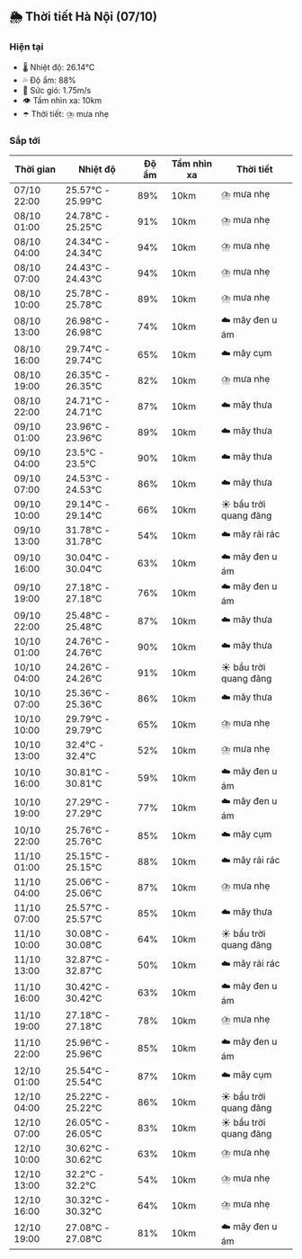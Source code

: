 ## 🌦️ Thời tiết Hà Nội (07/10)

### Hiện tại

- 🌡️ Nhiệt độ: 26.14℃
- 💦 Độ ẩm: 88%
- 💨 Sức gió: 1.75m/s
- 👁️ Tầm nhìn xa: 10km
- ☂️ Thời tiết: ⛈️ mưa nhẹ

### Sắp tới

| Thời gian | Nhiệt độ | Độ ẩm | Tầm nhìn xa | Thời tiết |
| --- | --- | --- | --- | --- |
| 07/10 22:00 | 25.57℃ - 25.99℃ | 89% | 10km | ⛈️ mưa nhẹ |
| 08/10 01:00 | 24.78℃ - 25.25℃ | 91% | 10km | ⛈️ mưa nhẹ |
| 08/10 04:00 | 24.34℃ - 24.34℃ | 94% | 10km | ⛈️ mưa nhẹ |
| 08/10 07:00 | 24.43℃ - 24.43℃ | 94% | 10km | ⛈️ mưa nhẹ |
| 08/10 10:00 | 25.78℃ - 25.78℃ | 89% | 10km | ⛈️ mưa nhẹ |
| 08/10 13:00 | 26.98℃ - 26.98℃ | 74% | 10km | ☁️ mây đen u ám |
| 08/10 16:00 | 29.74℃ - 29.74℃ | 65% | 10km | ☁️ mây cụm |
| 08/10 19:00 | 26.35℃ - 26.35℃ | 82% | 10km | ⛈️ mưa nhẹ |
| 08/10 22:00 | 24.71℃ - 24.71℃ | 87% | 10km | ☁️ mây thưa |
| 09/10 01:00 | 23.96℃ - 23.96℃ | 89% | 10km | ☁️ mây thưa |
| 09/10 04:00 | 23.5℃ - 23.5℃ | 90% | 10km | ☁️ mây thưa |
| 09/10 07:00 | 24.53℃ - 24.53℃ | 86% | 10km | ☁️ mây thưa |
| 09/10 10:00 | 29.14℃ - 29.14℃ | 66% | 10km | ☀️ bầu trời quang đãng |
| 09/10 13:00 | 31.78℃ - 31.78℃ | 54% | 10km | ☁️ mây rải rác |
| 09/10 16:00 | 30.04℃ - 30.04℃ | 63% | 10km | ☁️ mây đen u ám |
| 09/10 19:00 | 27.18℃ - 27.18℃ | 76% | 10km | ☁️ mây đen u ám |
| 09/10 22:00 | 25.48℃ - 25.48℃ | 87% | 10km | ☁️ mây thưa |
| 10/10 01:00 | 24.76℃ - 24.76℃ | 90% | 10km | ☁️ mây thưa |
| 10/10 04:00 | 24.26℃ - 24.26℃ | 91% | 10km | ☀️ bầu trời quang đãng |
| 10/10 07:00 | 25.36℃ - 25.36℃ | 86% | 10km | ☁️ mây thưa |
| 10/10 10:00 | 29.79℃ - 29.79℃ | 65% | 10km | ⛈️ mưa nhẹ |
| 10/10 13:00 | 32.4℃ - 32.4℃ | 52% | 10km | ⛈️ mưa nhẹ |
| 10/10 16:00 | 30.81℃ - 30.81℃ | 59% | 10km | ☁️ mây đen u ám |
| 10/10 19:00 | 27.29℃ - 27.29℃ | 77% | 10km | ☁️ mây đen u ám |
| 10/10 22:00 | 25.76℃ - 25.76℃ | 85% | 10km | ☁️ mây cụm |
| 11/10 01:00 | 25.15℃ - 25.15℃ | 88% | 10km | ☁️ mây rải rác |
| 11/10 04:00 | 25.06℃ - 25.06℃ | 87% | 10km | ⛈️ mưa nhẹ |
| 11/10 07:00 | 25.57℃ - 25.57℃ | 85% | 10km | ☁️ mây thưa |
| 11/10 10:00 | 30.08℃ - 30.08℃ | 64% | 10km | ☀️ bầu trời quang đãng |
| 11/10 13:00 | 32.87℃ - 32.87℃ | 50% | 10km | ☁️ mây rải rác |
| 11/10 16:00 | 30.42℃ - 30.42℃ | 63% | 10km | ☁️ mây đen u ám |
| 11/10 19:00 | 27.18℃ - 27.18℃ | 78% | 10km | ⛈️ mưa nhẹ |
| 11/10 22:00 | 25.96℃ - 25.96℃ | 85% | 10km | ☁️ mây đen u ám |
| 12/10 01:00 | 25.54℃ - 25.54℃ | 87% | 10km | ☁️ mây cụm |
| 12/10 04:00 | 25.22℃ - 25.22℃ | 86% | 10km | ☀️ bầu trời quang đãng |
| 12/10 07:00 | 26.05℃ - 26.05℃ | 83% | 10km | ☀️ bầu trời quang đãng |
| 12/10 10:00 | 30.62℃ - 30.62℃ | 63% | 10km | ⛈️ mưa nhẹ |
| 12/10 13:00 | 32.2℃ - 32.2℃ | 54% | 10km | ⛈️ mưa nhẹ |
| 12/10 16:00 | 30.32℃ - 30.32℃ | 64% | 10km | ⛈️ mưa nhẹ |
| 12/10 19:00 | 27.08℃ - 27.08℃ | 81% | 10km | ☁️ mây đen u ám |
